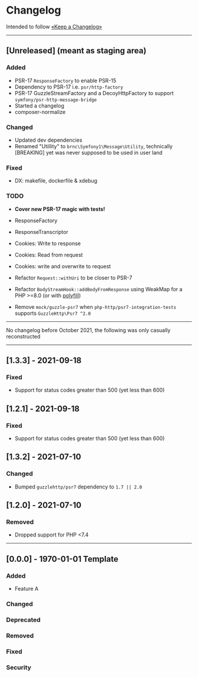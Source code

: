 Changelog
=========

Intended to follow [«Keep a Changelog»](https://keepachangelog.com/en/)

----

## [Unreleased] (meant as staging area)

### Added

- PSR-17 `ResponseFactory` to enable PSR-15
- Dependency to PSR-17 i.e. `psr/http-factory`
- PSR-17 GuzzleStreamFactory and a DecoyHttpFactory to support `symfony/psr-http-message-bridge`
- Started a changelog
- composer-normalize

### Changed

- Updated dev dependencies
- Renamed "Utillity" to `brnc\Symfony1\Message\Utility`, technically [BREAKING] yet was never supposed to be used in user land

### Fixed

- DX: makefile, dockerfile & xdebug

### TODO

- **Cover new PSR-17 magic with tests!**

- ResponseFactory
- ResponseTranscriptor
- Cookies: Write to response
- Cookies: Read from request
- Cookies: write and overwrite to request
- Refactor `Request::withUri` to be closer to PSR-7
- Refactor `BodyStreamHook::addBodyFromResponse` using WeakMap for a PHP >=8.0 (or with [polyfill](https://github.com/BenMorel/weakmap-polyfill))
- Remove `mock/guzzle-psr7` when `php-http/psr7-integration-tests` supports `GuzzleHttp\Psr7 ^2.0`

----
No changelog before October 2021, the following was only casually reconstructed

----

## [1.3.3] - 2021-09-18

### Fixed

- Support for status codes greater than 500 (yet less than 600)

## [1.2.1] - 2021-09-18

### Fixed

- Support for status codes greater than 500 (yet less than 600)

## [1.3.2] - 2021-07-10

### Changed

- Bumped `guzzlehttp/psr7` dependency to `1.7 || 2.0`

## [1.2.0] - 2021-07-10

### Removed

- Dropped support for PHP <7.4

----

## [0.0.0] - 1970-01-01 Template

### Added

- Feature A

### Changed

### Deprecated

### Removed

### Fixed

### Security
